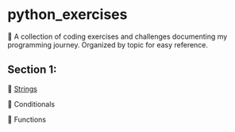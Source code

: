 # python_exercises
📖 A collection of coding exercises and challenges documenting my programming journey. Organized by topic for easy reference.

## Section 1:
🧵 [Strings](https://github.com/tatianauklist/python_exercises/tree/main/Strings)

🚦 Conditionals 

📘 Functions
